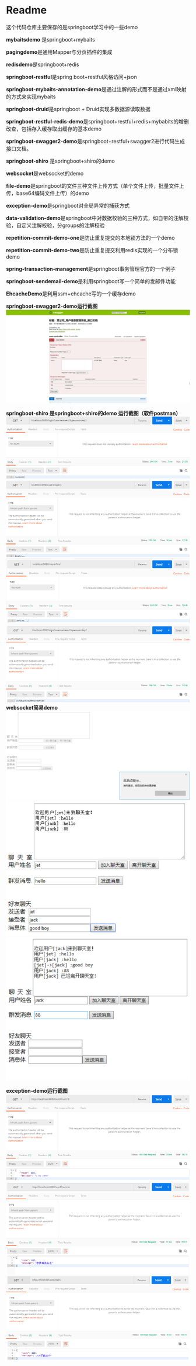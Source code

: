 # Readme

这个代码仓库主要保存的是springboot学习中的一些demo

**mybaitsdemo** 是springboot+mybaits

**pagingdemo**是通用Mapper与分页插件的集成

**redisdemo**是springboot+redis

**springboot-restful**是spring boot+restful风格访问+json

**springboot-mybaits-annotation-demo**是通过注解的形式而不是通过xml映射的方式来实现mybaits

**springboot-druid**是springboot + Druid实现多数据源读取数据

**springboot-restful-redis-demo**是springboot+restful+redis+mybabits的增删改查，包括存入缓存取出缓存的基本demo

**springboot-swagger2-demo**是springboot+restful+swagger2进行代码生成接口文档。

**springboot-shiro** 是springboot+shiro的demo

**websocket**是websocket的demo

**file-demo**是springboot的文件三种文件上传方式（单个文件上传，批量文件上传，base64编码文件上传）的demo

**exception-demo**是springboot对全局异常的捕获方式

**data-validation-demo**是springboot中对数据校验的三种方式，如自带的注解校验，自定义注解校验，分groups的注解校验

**repetition-commit-demo-one**是防止重复提交的本地锁方法的一个demo

**repetition-commit-demo-two**是防止重复提交利用redis实现的一个分布锁demo

**spring-transaction-management**是springboot事务管理官方的一个例子

**springboot-sendemail-demo**是利用springboot写一个简单的发邮件功能

**EhcacheDemo**是利用ssm+ehcache写的一个缓存demo


**springboot-swagger2-demo运行截图**
![swagger2](https://github.com/jet0605/springbootDeMO/blob/master/sceenshot/swagger2.png)

**springboot-shiro 是springboot+shiro的demo
运行截图（软件postman）**
![p1](https://github.com/jet0605/springbootDeMO/blob/master/sceenshot/p1.png)
![p2](https://github.com/jet0605/springbootDeMO/blob/master/sceenshot/p2.png)
![p3](https://github.com/jet0605/springbootDeMO/blob/master/sceenshot/p3.png)
![p4](https://github.com/jet0605/springbootDeMO/blob/master/sceenshot/p4.png)
**websocket简易demo**
![p1](https://github.com/jet0605/springbootDeMO/blob/master/sceenshot/websocket1.png)
![p2](https://github.com/jet0605/springbootDeMO/blob/master/sceenshot/websocket2.png)
![p3](https://github.com/jet0605/springbootDeMO/blob/master/sceenshot/websocket3.png)

**exception-demo运行截图**
![e1](https://github.com/jet0605/springbootDeMO/blob/master/sceenshot/exception1.png)
![e2](https://github.com/jet0605/springbootDeMO/blob/master/sceenshot/exception2.png)
![e3](https://github.com/jet0605/springbootDeMO/blob/master/sceenshot/exception3.png)
